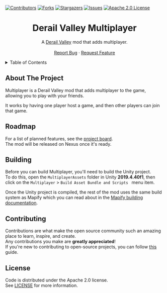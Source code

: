﻿[![Contributors][contributors-shield]][contributors-url]
[![Forks][forks-shield]][forks-url]
[![Stargazers][stars-shield]][stars-url]
[![Issues][issues-shield]][issues-url]
[![Apache 2.0 License][license-shield]][license-url]




<!-- PROJECT LOGO -->
<div align="center">
  <h1>Derail Valley Multiplayer</h1>
  <p>
    A <a href="https://store.steampowered.com/app/588030">Derail Valley</a> mod that adds multiplayer.
    <br />
    <br />
    <a href="https://github.com/Insprill/dv-multiplayer/issues">Report Bug</a>
    ·
    <a href="https://github.com/Insprill/dv-multiplayer/issues">Request Feature</a>
  </p>
</div>




<!-- TABLE OF CONTENTS -->
<details>
  <summary>Table of Contents</summary>
  <ol>
    <li><a href="#about-the-project">About The Project</a></li>
    <li><a href="#roadmap">Roadmap</a></li>
    <li><a href="#building">Building</a></li>
    <li><a href="#contributing">Contributing</a></li>
    <li><a href="#license">License</a></li>
  </ol>
</details>




<!-- ABOUT THE PROJECT -->

## About The Project

Multiplayer is a Derail Valley mod that adds multiplayer to the game, allowing you to play with your friends.

It works by having one player host a game, and then other players can join that game.




<!-- Roadmap -->

## Roadmap

For a list of planned features, see the [project board][project-board-url].  
The mod will be released on Nexus once it's ready.




<!-- BUILDING -->

## Building

Before you can build Multiplayer, you'll need to build the Unity project.  
To do this, open the `MultiplayerAssets` folder in Unity **2019.4.40f1**, then click on the `Multiplayer` > `Build Asset Bundle and Scripts ` menu item.

Once the Unity project is compiled, the rest of the mod uses the same build system as Mapify which you can read about in the [Mapify building documentation][mapify-building-docs].




<!-- CONTRIBUTING -->

## Contributing

Contributions are what make the open source community such an amazing place to learn, inspire, and create.  
Any contributions you make are **greatly appreciated**!  
If you're new to contributing to open-source projects, you can follow [this][contributing-quickstart-url] guide.




<!-- LICENSE -->

## License

Code is distributed under the Apache 2.0 license.  
See [LICENSE][license-url] for more information.




<!-- MARKDOWN LINKS & IMAGES -->
<!-- https://www.markdownguide.org/basic-syntax/#reference-style-links -->

[contributors-shield]: https://img.shields.io/github/contributors/AMacro/dv-multiplayer.svg?style=for-the-badge
[contributors-url]: https://github.com/AMacro/dv-multiplayer/graphs/contributors
[forks-shield]: https://img.shields.io/github/forks/AMacro/dv-multiplayer.svg?style=for-the-badge
[forks-url]: https://github.com/AMacro/dv-multiplayer/network/members
[stars-shield]: https://img.shields.io/github/stars/AMacro/dv-multiplayer.svg?style=for-the-badge
[stars-url]: https://github.com/AMacro/dv-multiplayer/stargazers
[issues-shield]: https://img.shields.io/github/issues/AMacro/dv-multiplayer.svg?style=for-the-badge
[issues-url]: https://github.com/AMacro/dv-multiplayer/issues
[license-shield]: https://img.shields.io/github/license/AMacro/dv-multiplayer.svg?style=for-the-badge
[license-url]: https://github.com/AMacro/dv-multiplayer/blob/master/LICENSE
[altfuture-support-email-url]: mailto:support@altfuture.gg
[contributing-quickstart-url]: https://docs.github.com/en/get-started/quickstart/contributing-to-projects
[asset-studio-url]: https://github.com/Perfare/AssetStudio
[mapify-building-docs]: https://dv-mapify.readthedocs.io/en/latest/contributing/building/
[project-board-url]: https://github.com/users/Insprill/projects/8
